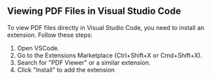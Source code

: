 ## Viewing PDF Files in Visual Studio Code

To view PDF files directly in Visual Studio Code, you need to install an extension. Follow these steps:

1. Open VSCode.
2. Go to the Extensions Marketplace (Ctrl+Shift+X or Cmd+Shift+X).
3. Search for "PDF Viewer" or a similar extension.
4. Click "Install" to add the extension
